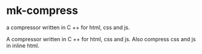# mk-compress
a compressor written in C ++ for html, css and js.

A compressor written in C ++ for html, css and js.
Also compress css and js in inline html.
